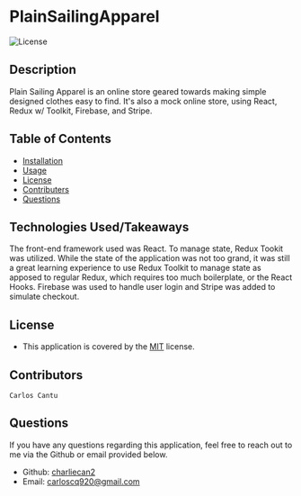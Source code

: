# PlainSailingApparel

![License](https://img.shields.io/badge/license-MIT-blue)

## Description

Plain Sailing Apparel is an online store geared towards making simple designed clothes easy to find. It's also a mock online store, using React, Redux w/ Toolkit, Firebase, and Stripe.

## Table of Contents

- [Installation](#installation)
- [Usage](#technologies)
- [License](#license)
- [Contributers](#contributors)
- [Questions](#questions)

## Technologies Used/Takeaways

The front-end framework used was React. To manage state, Redux Tookit was utilized. While the state of the application was not too grand, it was still a great learning experience to use Redux Toolkit to manage state as apposed to regular Redux, which requires too much boilerplate, or the React Hooks. Firebase was used to handle user login and Stripe was added to simulate checkout.

## License

- This application is covered by the [MIT](https://opensource.org/licenses/MIT/) license.

## Contributors

    Carlos Cantu

## Questions

If you have any questions regarding this application, feel free to reach out to me via the Github or email provided below.

- Github: [charliecan2](https://github.com/charliecan2)
- Email: carloscq920@gmail.com
